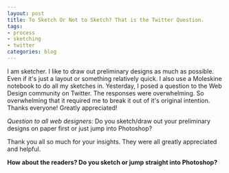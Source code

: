 ```yaml
--- 
layout: post
title: To Sketch Or Not to Sketch? That is the Twitter Question.
tags: 
- process
- sketching
- twitter
categories: blog
---
```

I am sketcher. I like to draw out preliminary designs as much as possible. Even if it's just a layout or something relatively quick. I also use a Moleskine notebook to do all my sketches in. Yesterday, I posed a question to the Web Design community on Twitter. The responses were overwhelming. So overwhelming that it required me to break it out of it's original intention. Thanks everyone! Greatly appreciated!

<em>Question to all web designers:</em> Do you sketch/draw out your preliminary designs on paper first or just jump into Photoshop?
<blockquote>
<?php get_quotes("1064054305,1064059138,1064092261,1064144695,1064295305,1064297093,1064309090,1064338138,1064341467,1064344361,1064355154,1064365061,1064365860,1064386854,1064388411,1064394987,1064395647,1064549315") ?>
</blockquote>
Thank you all so much for your insights. They were all greatly appreciated and helpful.

<strong>How about the readers? Do you sketch or jump straight into Photoshop?</strong>

